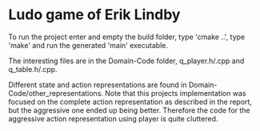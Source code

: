 # Ludo game of Erik Lindby

To run the project enter and empty the build folder, type 'cmake ..', type 'make' and run the generated 'main' executable.

The interesting files are in the Domain-Code folder, q_player.h/.cpp and q_table.h/.cpp.

Different state and action representations are found in Domain-Code/other_representations. Note that this projects implementation was focused on the complete action representation as described in the report, but the aggressive one ended up being better. Therefore the code for the aggressive action representation using player is quite cluttered.
